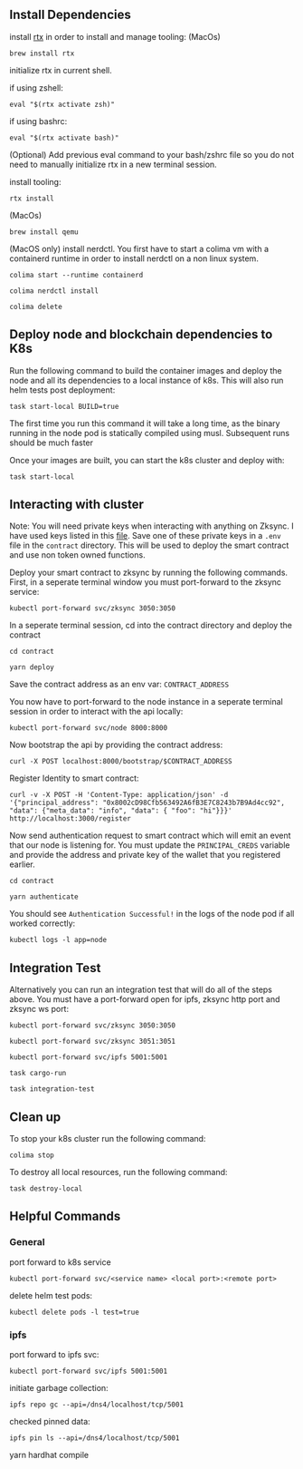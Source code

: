 ## Install Dependencies

install [rtx](https://github.com/jdx/rtx) in order to install and manage tooling:
 (MacOs)
```shell
brew install rtx
```

initialize rtx in current shell.

if using zshell:
```shell
eval "$(rtx activate zsh)"
```

if using bashrc:
```shell
eval "$(rtx activate bash)"
```

(Optional) Add previous eval command to your bash/zshrc file so you do not need to manually initialize rtx in a new terminal session.

install tooling:

```shell
rtx install
```

(MacOs)
```shell
brew install qemu
```

(MacOS only) install nerdctl. You first have to start a colima vm with a containerd runtime in order to install nerdctl on a non linux system.

```shell
colima start --runtime containerd
```

```shell
colima nerdctl install
```

```shell
colima delete
```

## Deploy node and blockchain dependencies to K8s

Run the following command to build the container images and deploy the node and all its dependencies to a local instance of k8s. This will also run helm tests post deployment:

```shell
task start-local BUILD=true
```
The first time you run this command it will take a long time, as the binary running in the node pod is statically compiled using musl. Subsequent runs should be much faster

Once your images are built, you can start the k8s cluster and deploy with:

```shell
task start-local
```


## Interacting with cluster

Note: You will need private keys when interacting with anything on Zksync. I have used keys listed in this [file](https://github.com/matter-labs/local-setup/blob/main/rich-wallets.json). Save one of these private keys in a `.env` file in the `contract` directory. This will be used to deploy the smart contract and use non token owned functions.

Deploy your smart contract to zksync by running the following commands. First, in a seperate terminal window you must port-forward to the zksync service:

```shell 
kubectl port-forward svc/zksync 3050:3050
```

In a seperate terminal session, cd into the contract directory and deploy the contract
```shell 
cd contract
```

```shell
yarn deploy
```

Save the contract address as an env var: `CONTRACT_ADDRESS`

You now have to port-forward to the node instance in a seperate terminal session in order to interact with the api locally:

```shell
kubectl port-forward svc/node 8000:8000
```

Now bootstrap the api by providing the contract address:

```shell
curl -X POST localhost:8000/bootstrap/$CONTRACT_ADDRESS
```

Register Identity to smart contract:

```shell
curl -v -X POST -H 'Content-Type: application/json' -d '{"principal_address": "0x8002cD98Cfb563492A6fB3E7C8243b7B9Ad4cc92", "data": {"meta_data": "info", "data": { "foo": "hi"}}}' http://localhost:3000/register
```

Now send authentication request to smart contract which will emit an event that our node is listening for. You must update the `PRINCIPAL_CREDS` variable and provide the address and private key of the wallet that you registered earlier. 

```shell
cd contract
```
```shell
yarn authenticate
```

You should see `Authentication Successful!` in the logs of the node pod if all worked correctly:

```shell
kubectl logs -l app=node
```

## Integration Test
Alternatively you can run an integration test that will do all of the steps above. You must have a port-forward open for ipfs, zksync http port and zksync ws port:

```shell
kubectl port-forward svc/zksync 3050:3050
```
```shell
kubectl port-forward svc/zksync 3051:3051
```
```shell
kubectl port-forward svc/ipfs 5001:5001
```

```shell
task cargo-run
```

```
task integration-test
```

## Clean up

To stop your k8s cluster run the following command:

```shell
colima stop
```

To destroy all local resources, run the following command:
```shell
task destroy-local
```

## Helpful Commands

### General

port forward to k8s service

```shell
kubectl port-forward svc/<service name> <local port>:<remote port>
```

delete helm test pods:

```shell
kubectl delete pods -l test=true
```
### ipfs
port forward to ipfs svc:

```shell
kubectl port-forward svc/ipfs 5001:5001
```

initiate garbage collection:

```shell
ipfs repo gc --api=/dns4/localhost/tcp/5001 
```

checked pinned data:

```shell
ipfs pin ls --api=/dns4/localhost/tcp/5001 
```


yarn hardhat compile
